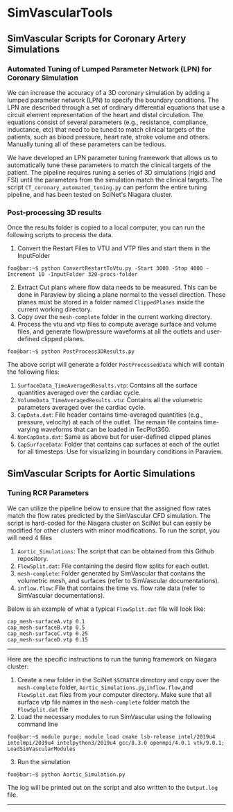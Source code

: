 # SimVascularTools
## SimVascular Scripts for Coronary Artery Simulations
### Automated Tuning of Lumped Parameter Network (LPN) for Coronary Simulation
We can increase the accuracy of a 3D coronary simulation by adding a lumped parameter network (LPN) to specify the boundary conditions. The LPN are described through a set of ordinary differential equations that use a circuit element representation of the heart and distal circulation. The equations consist of several parameters (e.g., resistance, compliance, inductance, etc) that need to be tuned to match clinical targets of the patients, such as blood pressure, heart rate, stroke volume and others. Manually tuning all of these parameters can be tedious.

We have developed an LPN parameter tuning framework that allows us to automatically tune these parameters to match the clinical targets of the patient. The pipeline requires runing a series of 3D simulations (rigid and FSI) until the parameters from the simulation match the clinical targets. The script ```CT_coronary_automated_tuning.py``` can perform the entire tuning pipeline, and has been tested on SciNet's Niagara cluster.

### Post-processing 3D results
Once the results folder is copied to a local computer, you can run the following scripts to process the data.
1. Convert the Restart Files to VTU and VTP files and start them in the InputFolder
```console
foo@bar:~$ python ConvertRestartToVtu.py -Start 3000 -Stop 4000 -Increment 10 -InputFolder 320-procs-folder
``` 
2. Extract Cut plans where flow data needs to be measured. This can be done in Paraview by slicing a plane normal to the vessel direction. These planes must be stored in a folder named ```ClippedPlanes``` inside the current working directory.
3. Copy over the ```mesh-complete``` folder in the current working directory.
4. Process the vtu and vtp files to compute average surface and volume files, and generate flow/pressure waveforms at all the outlets and user-defined clipped planes.
```console
foo@bar:~$ python PostProcess3DResults.py
```
The above script will generate a folder ```PostProcessedData``` which will contain the following files:
1. ```SurfaceData_TimeAveragedResults.vtp```: Contains all the surface quantities averaged over the cardiac cycle.
2. ```VolumeData_TimeAveragedResults.vtu```: Contains all the volumetric parameters averaged over the cardiac cycle.
3. ```CapData.dat```: File header contains time-averaged quantities (e.g., pressure, velocity) at each of the outlet. The remain file contains time-varying waveforms that can be loaded in TecPlot360.
4. ```NonCapData.dat```: Same as above but for user-defined clipped planes
5. ```CapSurfaceData```: Folder that contains cap surfaces at each of the outlet for all timesteps. Use for visualizing in boundary conditions in Paraview.

## SimVascular Scripts for Aortic Simulations
### Tuning RCR Parameters
We can utilize the pipeline below to ensure that the assigned flow rates match the flow rates predicted by the SimVascular CFD simulation. The script is hard-coded for the Niagara cluster on SciNet but can easily be modified for other clusters with minor modifications. To run the script, you will need 4 files
1. ```Aortic_Simulations```: The script that can be obtained from this Github repository. 
2. ```FlowSplit.dat```: File containing the desird flow splits for each outlet.
3. ```mesh-complete```: Folder generated by SimVascular that contains the volumetric mesh, and surfaces (refer to SimVascular documentations).
4. ```inflow.flow```: File that contains the time vs. flow rate data (refer to SimVascular documentations).

Below is an example of what a typical ```FlowSplit.dat``` file will look like:
```console
cap_mesh-surfaceA.vtp 0.1
cap_mesh-surfaceB.vtp 0.5
cap_mesh-surfaceC.vtp 0.25
cap_mesh-surfaceD.vtp 0.15
```
------------------------- 
Here are the specific instructions to run the tuning framework on Niagara cluster:
1. Create a new folder in the SciNet ```$SCRATCH``` directory and copy over the ```mesh-complete``` folder, ```Aortic_Simulations.py```,```inflow.flow```,and ```FlowSplit.dat``` files from your computer directory. Make sure that all surface vtp file names in the ```mesh-complete``` folder match the ```FlowSplit.dat``` file
2. Load the necessary modules to run SimVascular using the following command line
```console
foo@bar:~$ module purge; module load cmake lsb-release intel/2019u4 intelmpi/2019u4 intelpython3/2019u4 gcc/8.3.0 openmpi/4.0.1 vtk/9.0.1; LoadSimVascularModules
``` 
3. Run the simulation 
```console
foo@bar:~$ python Aortic_Simulation.py
```
The log will be printed out on the script and also written to the ```Output.log``` file.

------------------------- 

